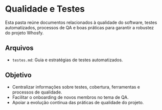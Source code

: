 # Qualidade e Testes

Esta pasta reúne documentos relacionados à qualidade do software, testes automatizados, processos de QA e boas práticas para garantir a robustez do projeto Whosfy.

## Arquivos
- `testes.md`: Guia e estratégias de testes automatizados.

## Objetivo
- Centralizar informações sobre testes, cobertura, ferramentas e processos de qualidade.
- Facilitar o onboarding de novos membros no tema de QA.
- Apoiar a evolução contínua das práticas de qualidade do projeto. 